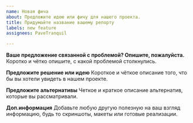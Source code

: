 ```yaml
---
name: Новая фича
about: Предложите идею или фичу для нашего проекта.
title: Придумайте название вашему репорту
labels: new feature
assignees: PaveTranquil

---
```


**Ваше предложение связанной с проблемой? Опишите, пожалуйста.**
Коротко и чётко опишите, с какой проблемой столкнулись.

**Предложите решение или идею**
Короткое и чёткое описание того, что бы вы хотели увидеть в нашем проекте.

**Предложите альтернативы**
Четкое и краткое описание альтернатив, которые вы рассматривали.

**Доп.информация**
Добавьте любую другую полезную на ваш взгляд информацию, будь то скриншоты, макеты или готовые реализации.
